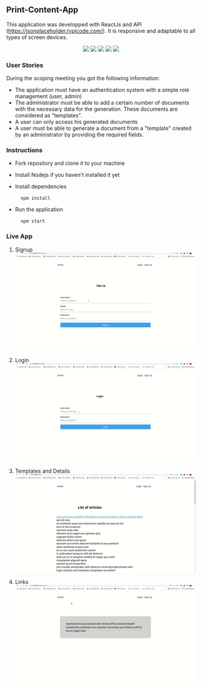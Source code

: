 ## Print-Content-App

This application was developped with ReactJs and API (https://jsonplaceholder.typicode.com/). It is responsive and adaptable to all types of screen devices. 

<p align="center">
    <img src="https://img.shields.io/github/repo-size/Puthpiseth/print-content-app" />
    <img src="https://img.shields.io/github/issues/Puthpiseth/print-content-app" />
    <img src="https://img.shields.io/github/last-commit/Puthpiseth/print-content-app" />
    <img src="https://img.shields.io/badge/Javascript-red" />
    <img src="https://img.shields.io/badge/React-blue" />
    

### User Stories

During the scoping meeting you got the following information:
- The application must have an authentication system with a simple role management
(user, admin)
- The administrator must be able to add a certain number of documents with the
necessary data for the generation. These documents are considered as "templates".
- A user can only access his generated documents
- A user must be able to generate a document from a "template" created by an
administrator by providing the required fields.

### Instructions
- Fork repository and clone it to your machine
- Install Nodejs if you haven't installed it yet
- Install dependencies

        npm install
- Run the application
        
        npm start


### Live App 
1. Signup
![caption](./src/assets/Signup.gif)

2. Login
![caption](./src/assets/Login.gif)

3. Templates and Details 
![caption](./src/assets/TemplatesAndDetails.gif)

4. Links
![caption](./src/assets/Links.gif)


